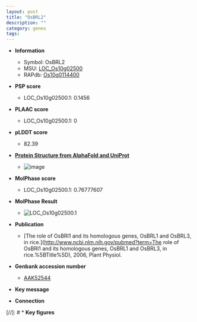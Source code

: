 ```yaml
---
layout: post
title: "OsBRL2"
description: ""
category: genes
tags: 
---
```


* **Information**  
    + Symbol: OsBRL2  
    + MSU: [LOC_Os10g02500](http://rice.plantbiology.msu.edu/cgi-bin/ORF_infopage.cgi?orf=LOC_Os10g02500)  
    + RAPdb: [Os10g0114400](http://rapdb.dna.affrc.go.jp/viewer/gbrowse_details/irgsp1?name=Os10g0114400)  

* **PSP score**  
    + LOC_Os10g02500.1: 0.1456 

* **PLAAC score**  
    + LOC_Os10g02500.1: 0 

* **pLDDT score**
    + 82.39

* **[Protein Structure from AlphaFold and UniProt](https://www.uniprot.org/uniprotkb/Q7G768/entry#structure)**
    + ![image](https://ricepsp.github.io/images/Q7/AF-Q7G768-F1.png)

* **MolPhase score**
    + LOC_Os10g02500.1: 0.76777607

* **MolPhase Result**
    + ![LOC_Os10g02500.1](https://304243504.github.io/Pictures/LOC_Os10g/LOC_Os10g02500.1.png)

* **Publication**  
    + [The role of OsBRI1 and its homologous genes, OsBRL1 and OsBRL3, in rice.](http://www.ncbi.nlm.nih.gov/pubmed?term=The role of OsBRI1 and its homologous genes, OsBRL1 and OsBRL3, in rice.%5BTitle%5D), 2006, Plant Physiol.

* **Genbank accession number**  
    + [AAK52544](http://www.ncbi.nlm.nih.gov/nuccore/AAK52544)

* **Key message**  

* **Connection**  

[//]: # * **Key figures**  



